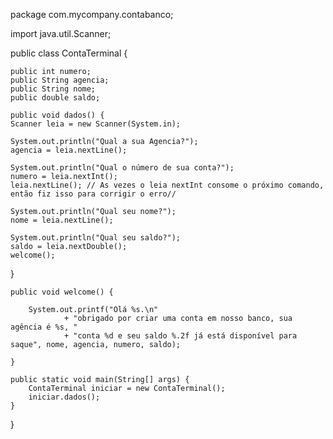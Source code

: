 package com.mycompany.contabanco;

import java.util.Scanner;

public class ContaTerminal {

    public int numero;
    public String agencia;
    public String nome;
    public double saldo;

    public void dados() {
    Scanner leia = new Scanner(System.in);
    
    System.out.println("Qual a sua Agencia?");
    agencia = leia.nextLine();
    
    System.out.println("Qual o número de sua conta?");
    numero = leia.nextInt();
    leia.nextLine(); // As vezes o leia nextInt consome o próximo comando, então fiz isso para corrigir o erro//
    
    System.out.println("Qual seu nome?");
    nome = leia.nextLine();
    
    System.out.println("Qual seu saldo?");
    saldo = leia.nextDouble();
    welcome();
}


    public void welcome() {

        System.out.printf("Olá %s.\n"
                + "obrigado por criar uma conta em nosso banco, sua agência é %s, "
                + "conta %d e seu saldo %.2f já está disponível para saque", nome, agencia, numero, saldo);

    }

    public static void main(String[] args) {
        ContaTerminal iniciar = new ContaTerminal();
        iniciar.dados();
    }

}
